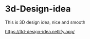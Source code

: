 # 3d-Design-idea  

This is 3D design idea, nice and smooth                                

https://3d-design-idea.netlify.app/   
